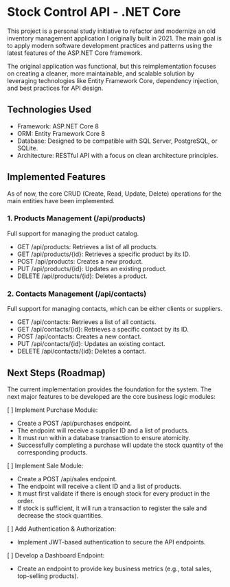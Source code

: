 # Stock Control API - .NET Core
This project is a personal study initiative to refactor and modernize an old inventory management application I originally built in 2021. The main goal is to apply modern software development practices and patterns using the latest features of the ASP.NET Core framework.

The original application was functional, but this reimplementation focuses on creating a cleaner, more maintainable, and scalable solution by leveraging technologies like Entity Framework Core, dependency injection, and best practices for API design.

## Technologies Used
- Framework: ASP.NET Core 8
- ORM: Entity Framework Core 8
- Database: Designed to be compatible with SQL Server, PostgreSQL, or SQLite.
- Architecture: RESTful API with a focus on clean architecture principles.

## Implemented Features
As of now, the core CRUD (Create, Read, Update, Delete) operations for the main entities have been implemented.

### 1. Products Management (/api/products)
Full support for managing the product catalog.
- GET /api/products: Retrieves a list of all products.
- GET /api/products/{id}: Retrieves a specific product by its ID.
- POST /api/products: Creates a new product.
- PUT /api/products/{id}: Updates an existing product.
- DELETE /api/products/{id}: Deletes a product.

### 2. Contacts Management (/api/contacts)
Full support for managing contacts, which can be either clients or suppliers.
- GET /api/contacts: Retrieves a list of all contacts.
- GET /api/contacts/{id}: Retrieves a specific contact by its ID.
- POST /api/contacts: Creates a new contact.
- PUT /api/contacts/{id}: Updates an existing contact.
- DELETE /api/contacts/{id}: Deletes a contact.

## Next Steps (Roadmap)
The current implementation provides the foundation for the system. The next major features to be developed are the core business logic modules:

[ ] Implement Purchase Module:
- Create a POST /api/purchases endpoint.
- The endpoint will receive a supplier ID and a list of products.
- It must run within a database transaction to ensure atomicity.
- Successfully completing a purchase will update the stock quantity of the corresponding products.

[ ] Implement Sale Module:
- Create a POST /api/sales endpoint.
- The endpoint will receive a client ID and a list of products.
- It must first validate if there is enough stock for every product in the order.
- If stock is sufficient, it will run a transaction to register the sale and decrease the stock quantities.

[ ] Add Authentication & Authorization:
- Implement JWT-based authentication to secure the API endpoints.

[ ] Develop a Dashboard Endpoint:
- Create an endpoint to provide key business metrics (e.g., total sales, top-selling products).
